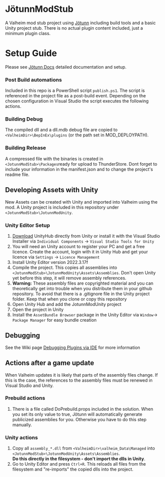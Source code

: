 # JötunnModStub

A Valheim mod stub project using [Jötunn](https://github.com/Valheim-Modding/Jotunn) including build tools and a basic Unity project stub.
There is no actual plugin content included, just a minimum plugin class. 

#  Setup Guide

Please see [Jötunn Docs](https://valheim-modding.github.io/Jotunn/guides/overview.html) detailed documentation and setup.

### Post Build automations

Included in this repo is a PowerShell script `publish.ps1`.
The script is referenced in the project file as a post-build event.
Depending on the chosen configuration in Visual Studio the script executes the following actions.

### Building Debug

The compiled dll and a dll.mdb debug file are copied to `<ValheimDir>\BepInEx\plugins` (or the path set in MOD_DEPLOYPATH).

### Building Release

A compressed file with the binaries is created in `<JotunnModStub>\Packages`ready for upload to ThunderStore.
Dont forget to include your information in the manifest.json and to change the project's readme file.

## Developing Assets with Unity

New Assets can be created with Unity and imported into Valheim using the mod.
A Unity project is included in this repository under `<JotunnModStub>\JotunnModUnity`.

### Unity Editor Setup

1. [Download](https://public-cdn.cloud.unity3d.com/hub/prod/UnityHubSetup.exe) UnityHub directly from Unity or install it with the Visual Studio Installer via `Individual Components` -> `Visual Studio Tools for Unity`
2. You will need an Unity account to register your PC and get a free licence. Create the account, login with it in Unity Hub and get your licence via `Settings` -> `Licence Management`
3. Install Unity Editor version 2022.3.17f
4. Compile the project. This copies all assemblies into `<JotunnModStub>\JotunnModUnity\Assets\Assemblies`. Don't open Unity yet before this step, it will remove assembly references.
5. **Warning:** These assembly files are copyrighted material and you can theoretically get into trouble when you distribute them in your github repository. To avoid that there is a .gitignore file in the Unity project folder. Keep that when you clone or copy this repository
6. Open Unity Hub and add the JotunnModUnity project
7. Open the project in Unity
8. Install the `AssetBundle Browser` package in the Unity Editor via `Window`-> `Package Manager` for easy bundle creation

## Debugging

See the Wiki page [Debugging Plugins via IDE](https://github.com/Valheim-Modding/Wiki/wiki/Debugging-Plugins-via-IDE) for more information

## Actions after a game update

When Valheim updates it is likely that parts of the assembly files change.
If this is the case, the references to the assembly files must be renewed in Visual Studio and Unity.

### Prebuild actions

1. There is a file called DoPrebuild.props included in the solution. When you set its only value to true, Jötunn will automatically generate publicized assemblies for you. Otherwise you have to do this step manually.

### Unity actions

1. Copy all `assembly_*.dll` from `<ValheimDir>\valheim_Data\Managed` into `<JotunnModStub>\JotunnModUnity\Assets\Assemblies`. <br />
  **Do this directly in the filesystem - don't import the dlls in Unity**.
2. Go to Unity Editor and press `Ctrl+R`. This reloads all files from the filesystem and "re-imports" the copied dlls into the project.
